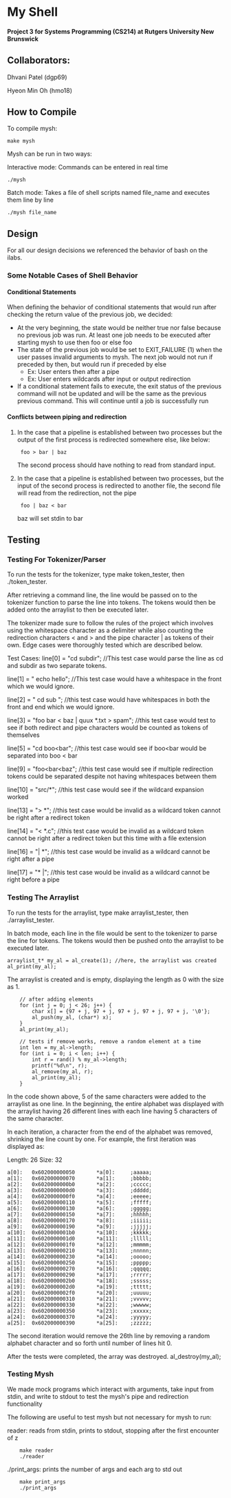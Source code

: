 # My Shell 

#### Project 3 for Systems Programming (CS214) at Rutgers University New Brunswick

## Collaborators:

Dhvani Patel (dgp69)

Hyeon Min Oh (hmo18)

## How to Compile

To compile mysh:

    make mysh
    
Mysh can be run in two ways:

Interactive mode: Commands can be entered in real time

    ./mysh
    
Batch mode: Takes a file of shell scripts named file_name and executes them line by line
    
    ./mysh file_name

## Design

For all our design decisions we referenced the behavior of bash on the ilabs.

### Some Notable Cases of Shell Behavior

#### Conditional Statements

When defining the behavior of conditional statements that would run after checking the return value of the previous job, we decided:
- At the very beginning, the state would be neither true nor false because no previous job was run. At least one job needs to be executed after starting mysh to use then foo or else foo
- The state of the previous job would be set to EXIT_FAILURE (1) when the user passes invalid arguments to mysh. The next job would not run if preceded by then, but would run if preceded by else
    - Ex: User enters then after a pipe
    - Ex: User enters wildcards after input or output redirection
- If a conditional statement fails to execute, the exit status of the previous command will not be updated and will be the same as the previous previous command. This will continue until a job is successfully run

#### Conflicts between piping and redirection

1. In the case that a pipeline is established between two processes but the output of the first process is redirected somewhere else, like below:

        foo > bar | baz

    The second process should have nothing to read from standard input.

2. In the case that a pipeline is established between two processes, but the input of the second process is redirected to another file, the second file will read from the redirection, not the pipe

        foo | baz < bar

    baz will set stdin to bar

## Testing

### Testing For Tokenizer/Parser

To run the tests for the tokenizer, type make token_tester, then ./token_tester.

After retrieving a command line, the line would be passed on to the tokenizer function to parse the line into tokens. 
The tokens would then be added onto the arraylist to then be executed later. 

The tokenizer made sure to follow the rules of the project which involves using the whitespace character
as a delimiter while also counting the redirection characters < and > and the pipe character | as 
tokens of their own. Edge cases were thoroughly tested which are described below. 

Test Cases: 
line[0] = "cd subdir"; //This test case would parse the line as cd and subdir as two separate tokens.

line[1] = " echo hello"; //This test case would have a whitespace in the front which we would ignore.

line[2] = "   cd sub  "; //this test case would have whitespaces in both the front and end which we would ignore.

line[3] = "foo bar < baz | quux *.txt > spam"; //this test case would test to see if both redirect and pipe characters would be counted as tokens of themselves

line[5] = "cd boo<bar"; //this test case would see if boo<bar would be separated into boo < bar

line[9] = "foo<bar<baz"; //this test case would see if multiple redirection tokens could be separated despite not having whitespaces between them

line[10] = "src/*"; //this test case would see if the wildcard expansion worked

line[13] = "> *"; //this test case would be invalid as a wildcard token cannot be right after a redirect token

line[14] = "< *.c"; //this test case would be invalid as a wildcard token cannot be right after a redirect token but this time with a file extension

line[16] = "| *"; //this test case would be invalid as a wildcard cannot be right after a pipe

line[17] = "* |"; //this test case would be invalid as a wildcard cannot be right before a pipe



### Testing The Arraylist

To run the tests for the arraylist, type make arraylist_tester, then ./arraylist_tester.

In batch mode, each line in the file would be sent to the tokenizer to parse the line for tokens.
The tokens would then be pushed onto the arraylist to be executed later. 

    arraylist_t* my_al = al_create(1); //here, the arraylist was created
    al_print(my_al); 

The arraylist is created and is empty, displaying the length as 0 with the size as 1. 

        // after adding elements
        for (int j = 0; j < 26; j++) {
            char x[] = {97 + j, 97 + j, 97 + j, 97 + j, 97 + j, '\0'};
            al_push(my_al, (char*) x);
        }
        al_print(my_al);

        // tests if remove works, remove a random element at a time
        int len = my_al->length;
        for (int i = 0; i < len; i++) {
            int r = rand() % my_al->length;
            printf("%d\n", r);
            al_remove(my_al, r);
            al_print(my_al);
        }

In the code shown above, 5 of the same characters were added to the arraylist as one line.
In the beginning, the entire alphabet was displayed with the arraylist having 26 different lines
with each line having 5 characters of the same character. 

In each iteration, a character from the end of the alphabet was removed, shrinking the line count by one.
For example, the first iteration was displayed as:

Length: 26
Size: 32

    a[0]: 	0x602000000050		 *a[0]: 	;aaaaa;
    a[1]: 	0x602000000070		 *a[1]: 	;bbbbb;
    a[2]: 	0x6020000000b0		 *a[2]: 	;ccccc;
    a[3]: 	0x6020000000d0		 *a[3]: 	;ddddd;
    a[4]: 	0x6020000000f0		 *a[4]: 	;eeeee;
    a[5]: 	0x602000000110		 *a[5]: 	;fffff;
    a[6]: 	0x602000000130		 *a[6]: 	;ggggg;
    a[7]: 	0x602000000150		 *a[7]: 	;hhhhh;
    a[8]: 	0x602000000170		 *a[8]: 	;iiiii;
    a[9]: 	0x602000000190		 *a[9]: 	;jjjjj;
    a[10]: 	0x6020000001b0		 *a[10]: 	;kkkkk;
    a[11]: 	0x6020000001d0		 *a[11]: 	;lllll;
    a[12]: 	0x6020000001f0		 *a[12]: 	;mmmmm;
    a[13]: 	0x602000000210		 *a[13]: 	;nnnnn;
    a[14]: 	0x602000000230		 *a[14]: 	;ooooo;
    a[15]: 	0x602000000250		 *a[15]: 	;ppppp;
    a[16]: 	0x602000000270		 *a[16]: 	;qqqqq;
    a[17]: 	0x602000000290		 *a[17]: 	;rrrrr;
    a[18]: 	0x6020000002b0		 *a[18]: 	;sssss;
    a[19]: 	0x6020000002d0		 *a[19]: 	;ttttt;
    a[20]: 	0x6020000002f0		 *a[20]: 	;uuuuu;
    a[21]: 	0x602000000310		 *a[21]: 	;vvvvv;
    a[22]: 	0x602000000330		 *a[22]: 	;wwwww;
    a[23]: 	0x602000000350		 *a[23]: 	;xxxxx;
    a[24]: 	0x602000000370		 *a[24]: 	;yyyyy;
    a[25]: 	0x602000000390		 *a[25]: 	;zzzzz;

The second iteration would remove the 26th line by removing a random alphabet character and so forth
until number of lines hit 0. 

After the tests were completed, the array was destroyed. 
al_destroy(my_al);

### Testing Mysh

We made mock programs which interact with arguments, take input from stdin, and write to stdout to test the mysh's pipe and redirection functionality

The following are useful to test mysh but not necessary for mysh to run:

reader: reads from stdin, prints to stdout, stopping after the first encounter of z

        make reader
        ./reader

./print_args: prints the number of args and each arg to std out

        make print_args
        ./print_args